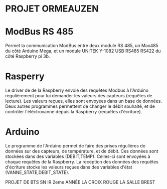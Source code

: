 #   PROJET ORMEAUZEN

# ModBus RS 485
Permet la communication ModBus entre deux module RS 485, un Max485 du côté Arduino Mega, et un module UNITEK Y-1082 USB RS485 RS422 
du côté Raspberry pi 3b.


# Rasperry
Le driver de de la Raspberry envoie des requêtes Modbus à l'Arduino regulièrement pour lui demander les valeurs des capteurs (requêtes de lecture).
Les valeurs reçues, elles sont envoyées dans un base de données.
Deux autres programmes permettent de changer le débit souhaité, et de contrôler l'éléctrovanne depuis la Raspberry (requêtes d'écriture).


# Arduino
Le programme de l'Arduino permet de faire des prises régulières de données sur des capteurs, de température, et de débit. 
Ces données sont stockées dans des variables (DEBIT,TEMP). Celles-ci sont envoyées à chaque requêtes de la Raspberry.
La reception des données des requêtes d'écriture stocke les valeurs reçues dans des variables d'état (VANNE_STATE,DEBIT_STATE).












PROJET DE BTS SN IR 2eme ANNÉE
LA CROIX ROUGE LA SALLE BREST
